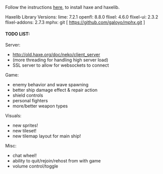 Follow the instructions <a href="https://haxe.org/videos/tutorials/haxeflixel-tutorial-series/1-getting-started.html" target="_blank">here</a>, to install haxe and haxelib.

Haxelib Library Versions:
lime: 7.2.1
openfl: 8.8.0
flixel: 4.6.0
flixel-ui: 2.3.2
flixel-addons: 2.7.3
mphx: git [ https://github.com/galoyo/mphx.git ]

#### TODO LIST:

Server:
 - http://old.haxe.org/doc/neko/client_server
 - (more threading for handling high server load)
 - SSL server to allow for websockets to connect

Game:
 - enemy behavior and wave spawning
 - better ship damage effect & repair action
 - shield controls
 - personal fighters
 - more/better weapon types

Visuals:
 - new sprites!
 - new tileset!
 - new tilemap layout for main ship!

Misc:
 - chat wheel!
 - ability to quit/rejoin/rehost from with game
 - volume control/toggle